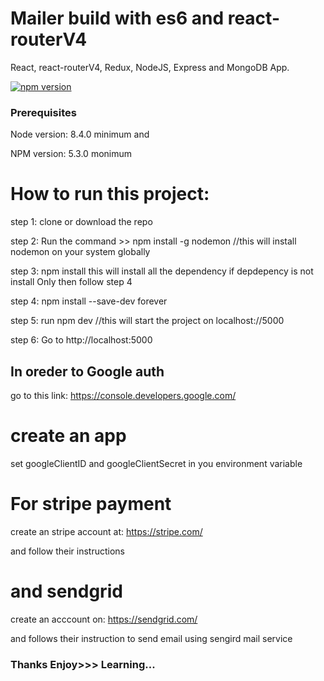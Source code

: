 # Mailer build with es6 and react-routerV4
React, react-routerV4, Redux, NodeJS, Express and MongoDB App.

[![npm version](https://badge.fury.io/js/react-native.svg)](https://badge.fury.io/js/react-native)


### Prerequisites
 Node version: 8.4.0 minimum and 

 NPM version: 5.3.0 monimum

# How to run this project:
 step 1: clone or download the repo

 step 2: Run the command >> npm install -g nodemon  //this will install nodemon on your system globally

 step 3: npm install   this will install all the dependency if depdepency is not install Only then follow step 4

 step 4: npm install --save-dev forever

 step 5: run npm dev //this will start the project on localhost://5000

 step 6: Go to  http://localhost:5000 


## In oreder to Google auth

  go to this link: https://console.developers.google.com/

 # create an app

   set googleClientID and googleClientSecret in you environment variable

# For stripe payment

 create an stripe account at:  https://stripe.com/

and follow their instructions

# and sendgrid 

 create an acccount on:  https://sendgrid.com/

 and follows their instruction to send email using sengird mail service

### Thanks Enjoy>>> Learning...
